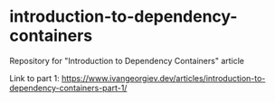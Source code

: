 # introduction-to-dependency-containers
Repository for "Introduction to Dependency Containers" article

Link to part 1: https://www.ivangeorgiev.dev/articles/introduction-to-dependency-containers-part-1/
